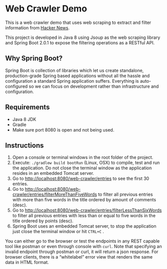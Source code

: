# Web Crawler Demo

This is a web crawler demo that uses web scraping to extract and filter information from [Hacker News](https://news.ycombinator.com/).

This project is developed in Java 8 using Jsoup as the web scraping library and Spring Boot 2.0.1 to expose the filtering operations as a RESTful API.

## Why Spring Boot?
Spring Boot is collection of libraries which let us create standalone, production-grade Spring based applications without all the hassle and configuration a standard Spring application suffers. Everything is auto-configured so we can focus on development rather than infrastructure and configuration. 

## Requirements
- Java 8 JDK
- Gradle
- Make sure port 8080 is open and not being used.

## Instructions
1. Open a console or terminal windows in the root folder of the project.
2. Execute: `./gradlew build bootRun` (Linux, OSX) to compile, test and run the application. Do not close the terminal window as the application resides in an embedded Tomcat server.
3. Go to [http://localhost:8080/web-crawler/entries](localhost) to see the first 30 entries.
4. Go to [http://localhost:8080/web-crawler/entries/filterMoreThanFiveWords](localhost) to filter all previous entries with more than five words in the title ordered by amount of comments (desc).
5. Go to [http://localhost:8080/web-crawler/entries/filterLessThanSixWords](localhost) to filter all previous entries with less than or equal to five words in the title ordered by points (desc).
6. Spring Boot uses an embedded Tomcat server, to stop the application just close the terminal window or hit `CTRL+C` .

You can either go to the browser or test the endpoints in any REST capable tool like postman or even through console with `curl`. Note that specifying an invalid endpoint through postman or curl, it will return a json response. For browser clients, there is a “whitelabel” error view that renders the same data in HTML format.
